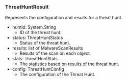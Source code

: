 ### ThreatHuntResult
Represents the configuration and results for a threat hunt.

- huntId: System.String
  - ID of the threat hunt.
- status: ThreatHuntStatus
  - Status of the threat hunt.
- results: list of MalwareScanResults
  - Results of the scan on each object.
- stats: ThreatHuntStats
  - The statistics based on results of the threat hunt.
- config: ThreatHuntConfig
  - The configuration of the Threat Hunt.
